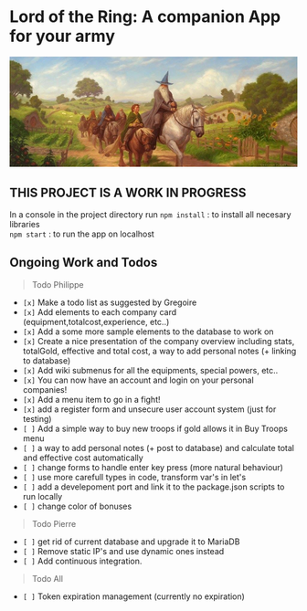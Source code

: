 # Lord of the Ring: A companion App for your army

![alt text](https://raw.githubusercontent.com/WeiPhil/LotrArmyCompanion/master/src/assets/images/tempCardBackground1.jpg)

## THIS PROJECT IS A WORK IN PROGRESS

In a console in the project directory run
`npm install` : to install all necesary libraries  
`npm start` : to run the app on localhost

## Ongoing Work and Todos

> Todo Philippe

- `[x]` Make a todo list as suggested by Gregoire
- `[x]` Add elements to each company card (equipment,totalcost,experience, etc..)
- `[x]` Add a some more sample elements to the database to work on
- `[x]` Create a nice presentation of the company overview including stats, totalGold, effective and total cost, a way to add personal notes (+ linking to database)
- `[x]` Add wiki submenus for all the equipments, special powers, etc..
- `[x]` You can now have an account and login on your personal companies!
- `[x]` Add a menu item to go in a fight!
- `[x]` add a register form and unsecure user account system (just for testing)
- `[ ]` Add a simple way to buy new troops if gold allows it in Buy Troops menu
- `[ ]` a way to add personal notes (+ post to database) and calculate total and effective cost automatically
- `[ ]` change forms to handle enter key press (more natural behaviour)
- `[ ]` use more carefull types in code, transform var's in let's
- `[ ]` add a develepoment port and link it to the package.json scripts to run locally
- `[ ]` change color of bonuses

> Todo Pierre

- `[ ]` get rid of current database and upgrade it to MariaDB
- `[ ]` Remove static IP's and use dynamic ones instead
- `[ ]` Add continuous integration.

> Todo All

- `[ ]` Token expiration management (currently no expiration)
